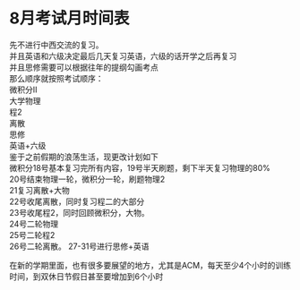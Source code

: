 # 8月考试月时间表
先不进行中西交流的复习。  
并且英语和六级决定最后几天复习英语，六级的话开学之后再复习  
并且思修需要可以根据往年的提纲勾画考点  
那么顺序就按照考试顺序：  
微积分II  
大学物理  
程2  
离散  
思修  
英语+六级  
鉴于之前假期的浪荡生活，现更改计划如下  
微积分18号基本复习完所有内容，19号半天刷题，剩下半天复习物理的80%  
20号结束物理一轮，微积分一轮，刷题物理2  
21复习离散+大物  
22号收尾离散，同时复习程二的大部分  
23号收尾程2，同时回顾微积分，大物。  
24号二轮物理  
25号二轮程2  
26号二轮离散。
27-31号进行思修+英语
  
在新的学期里面，也有很多要展望的地方，尤其是ACM，每天至少4个小时的训练时间，到双休日节假日甚至要增加到6个小时